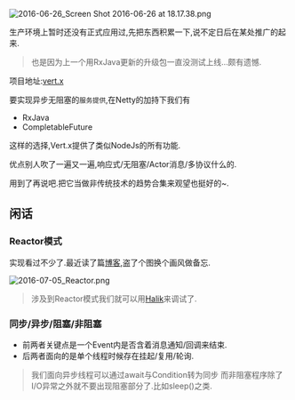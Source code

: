 ![2016-06-26_Screen Shot 2016-06-26 at 18.17.38.png](https://o4dyfn0ef.qnssl.com/image/2016-06-26_Screen%20Shot%202016-06-26%20at%2018.17.38.png?imageView2/2/h/200) 

生产环境上暂时还没有正式应用过,先把东西积累一下,说不定日后在某处推广的起来.  

> 也是因为上一个用RxJava更新的升级包一直没测试上线...颇有遗憾. 

项目地址:[vert.x](http://vertx.io)  

要实现异步无阻塞的`服务提供`,在Netty的加持下我们有

- RxJava
- CompletableFuture

这样的选择,Vert.x提供了类似NodeJs的所有功能.  

优点别人吹了一遍又一遍,响应式/无阻塞/Actor消息/多协议什么的. 

用到了再说吧.把它当做非传统技术的趋势合集来观望也挺好的~.  

## 闲话   

### Reactor模式  

实现看过不少了.最近读了篇[博客](http://www.blogjava.net/DLevin/archive/2015/09/02/427045.html),盗了个图换个画风做备忘. 

![2016-07-05_Reactor.png](https://o4dyfn0ef.qnssl.com/image/2016-07-05_Reactor.png?imageView2/2/h/300) 

> 涉及到Reactor模式我们就可以用[Halik](http://www.slahser.com/2016/06/12/debug可视化插件-halik体验/)来调试了. 

### 同步/异步/阻塞/非阻塞 

- 前两者关键点是一个Event内是否含着消息通知/回调来结束.  
- 后两者面向的是单个线程时候存在挂起/复用/轮询. 
 
> 我们面向异步线程可以通过await与Condition转为同步
> 而非阻塞程序除了I/O异常之外就不要出现阻塞部分了.比如sleep()之类. 






